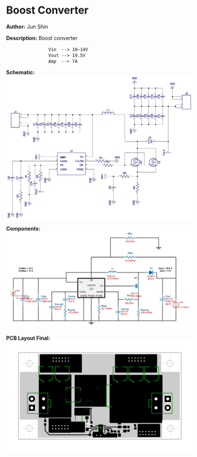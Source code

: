 # Boost Converter

__Author:__         Jun Shin

__Description:__    Boost converter
                    
                    Vin  --> 10~14V
                    Vout --> 19.5V
                    Amp  --> 7A


__Schematic:__          ![](boost-converter_LM3478_sch_s1.jpg)


__Components:__         ![](boost-converter_LM3478_sch_comp_s1.jpg)

__PCB Layout Final:__      ![](boost-converter_LM3478_lay_V5_l1.jpg)

